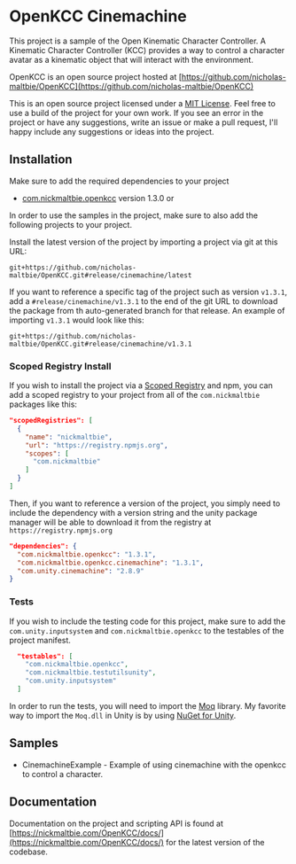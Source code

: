 # OpenKCC Cinemachine

This project is a sample of the Open Kinematic Character Controller.
A Kinematic Character Controller (KCC) provides a
way to control a character avatar as a kinematic object that will interact with
the environment.

OpenKCC is an open source project hosted at
[https://github.com/nicholas-maltbie/OpenKCC](https://github.com/nicholas-maltbie/OpenKCC)

This is an open source project licensed under a [MIT License](LICENSE.txt).
Feel free to use a build of the project for your own work. If you see an error
in the project or have any suggestions, write an issue or make a pull request,
I'll happy include any suggestions or ideas into the project.

## Installation

Make sure to add the required dependencies to your project

* [com.nickmaltbie.openkcc](https://nickmaltbie.com/OpenKCC/docs/index.html)
  version 1.3.0 or 

In order to use the samples in the project, make sure to also add the following
projects to your project.

Install the latest version of the project by importing a project via git
at this URL:

```
git+https://github.com/nicholas-maltbie/OpenKCC.git#release/cinemachine/latest
```

If you want to reference a specific tag of the project such as version `v1.3.1`,
add a `#release/cinemachine/v1.3.1` to the end of the git URL to download the package
from th auto-generated branch for that release. An example of importing `v1.3.1`
would look like this:

```text
git+https://github.com/nicholas-maltbie/OpenKCC.git#release/cinemachine/v1.3.1
```

### Scoped Registry Install

If you wish to install the project via a
[Scoped Registry](https://docs.unity3d.com/Manual/upm-scoped.html)
and npm, you can add a scoped registry to your project from all of the
`com.nickmaltbie` packages like this:

```json
"scopedRegistries": [
  {
    "name": "nickmaltbie",
    "url": "https://registry.npmjs.org",
    "scopes": [
      "com.nickmaltbie"
    ]
  }
]
```

Then, if you want to reference a version of the project, you simply
need to include the dependency with a version string and the unity package
manager will be able to download it from the registry at
`https://registry.npmjs.org`

```json
"dependencies": {
  "com.nickmaltbie.openkcc": "1.3.1",
  "com.nickmaltbie.openkcc.cinemachine": "1.3.1",
  "com.unity.cinemachine": "2.8.9"
}
```

### Tests

If you wish to include the testing code for this project, make sure to add
the `com.unity.inputsystem` and `com.nickmaltbie.openkcc` to the testables
of the project manifest.

```json
  "testables": [
    "com.nickmaltbie.openkcc",
    "com.nickmaltbie.testutilsunity",
    "com.unity.inputsystem"
  ]
```

In order to run the tests, you will need to import the [Moq](https://github.com/moq/moq)
library. My favorite way to import the `Moq.dll` in Unity is by using
[NuGet for Unity](https://github.com/GlitchEnzo/NuGetForUnity).

## Samples

* CinemachineExample - Example of using cinemachine with the openkcc to control a character.

## Documentation

Documentation on the project and scripting API is found at
[https://nickmaltbie.com/OpenKCC/docs/](https://nickmaltbie.com/OpenKCC/docs/)
for the latest version of the codebase.
